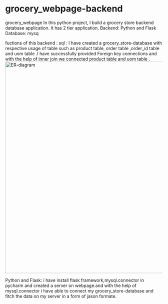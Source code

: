 # grocery_webpage-backend

grocery_webpage
In this python project, I build a grocery store backend database application. It has  2 tier application,
Backend: Python and Flask
Database: mysq

fuctions of this backend :
sql : I have created a grocery_store-database with respective usage of table such as product table, order table ,order_id table and uom table .I have successfully provided Foreign key connections and with the help of inner join we connected product table and uom table .
<img width="676" alt="ER-diagram" src="https://github.com/720734/grocery_webpage-backend/assets/143864599/c2f120e9-3e84-4e93-a94e-c9baac602013">

Python and Flask: i have install flask framework,mysql.connector in pycharm and created a server on webpage.and with the help of mysql.connector i have able to connect my grocery_store-database and fitch the data on my server in a form of jason formate.




